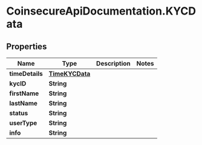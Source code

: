 # CoinsecureApiDocumentation.KYCData

## Properties
Name | Type | Description | Notes
------------ | ------------- | ------------- | -------------
**timeDetails** | [**TimeKYCData**](TimeKYCData.md) |  | 
**kycID** | **String** |  | 
**firstName** | **String** |  | 
**lastName** | **String** |  | 
**status** | **String** |  | 
**userType** | **String** |  | 
**info** | **String** |  | 


